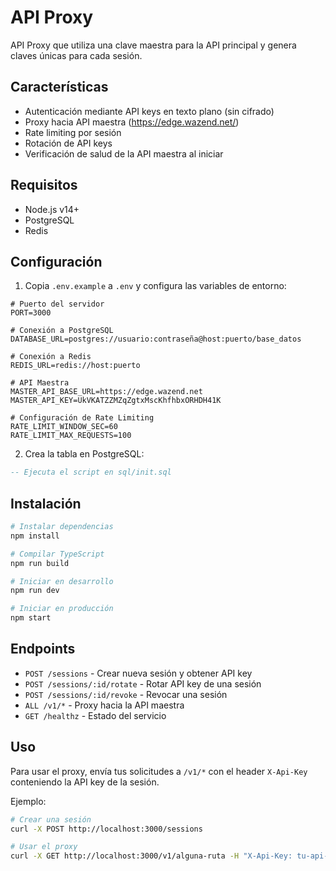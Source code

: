 # API Proxy

API Proxy que utiliza una clave maestra para la API principal y genera claves únicas para cada sesión.

## Características

- Autenticación mediante API keys en texto plano (sin cifrado)
- Proxy hacia API maestra (https://edge.wazend.net/)
- Rate limiting por sesión
- Rotación de API keys
- Verificación de salud de la API maestra al iniciar

## Requisitos

- Node.js v14+
- PostgreSQL
- Redis

## Configuración

1. Copia `.env.example` a `.env` y configura las variables de entorno:

```
# Puerto del servidor
PORT=3000

# Conexión a PostgreSQL
DATABASE_URL=postgres://usuario:contraseña@host:puerto/base_datos

# Conexión a Redis
REDIS_URL=redis://host:puerto

# API Maestra
MASTER_API_BASE_URL=https://edge.wazend.net
MASTER_API_KEY=UkVKATZZMZqZgtxMscKhfhbxORHDH41K

# Configuración de Rate Limiting
RATE_LIMIT_WINDOW_SEC=60
RATE_LIMIT_MAX_REQUESTS=100
```

2. Crea la tabla en PostgreSQL:

```sql
-- Ejecuta el script en sql/init.sql
```

## Instalación

```bash
# Instalar dependencias
npm install

# Compilar TypeScript
npm run build

# Iniciar en desarrollo
npm run dev

# Iniciar en producción
npm start
```

## Endpoints

- `POST /sessions` - Crear nueva sesión y obtener API key
- `POST /sessions/:id/rotate` - Rotar API key de una sesión
- `POST /sessions/:id/revoke` - Revocar una sesión
 - `ALL /v1/*` - Proxy hacia la API maestra
- `GET /healthz` - Estado del servicio

## Uso

Para usar el proxy, envía tus solicitudes a `/v1/*` con el header `X-Api-Key` conteniendo la API key de la sesión.

Ejemplo:

```bash
# Crear una sesión
curl -X POST http://localhost:3000/sessions

# Usar el proxy
curl -X GET http://localhost:3000/v1/alguna-ruta -H "X-Api-Key: tu-api-key"
```